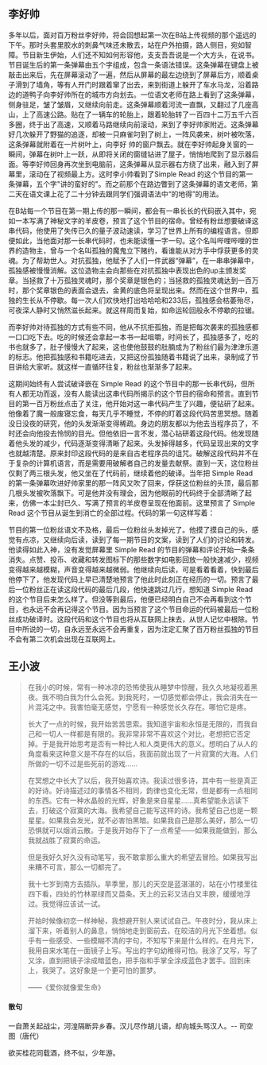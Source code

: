 ## 李好帅

多年以后，面对百万粉丝李好帅，将会回想起第一次在B站上传视频的那个遥远的下午。那时头套里胶水的刺鼻气味还未散去，站在户外拍摄，路人侧目，宛如智障。节目新生伊始，人们还不知如何形容他，支支吾吾说是一个大方头，在说书。节目诞生后的第一条弹幕由五个字组成，包含一条语法错误。这条弹幕在键盘上被敲击出来后，先在屏幕滚动了一遍，然后从屏幕的最左边绕到了屏幕后方，顺着桌子滑到了墙角，等有人开门时跟着窜了出去，来到街道上躲开了车水马龙，沿着路边的道鸭子向李好帅所在的城市方向划去。一位语文老师在路上看到了这条弹幕，侧身驻足，皱了皱眉，又继续向前走。这条弹幕顺着河流一直飘，又翻过了几座高山，上了高速公路。贴在了一辆车的轮胎上，跟着轮胎转了一百四十二万五千六百多圈，终于出了高速，又顺着马路继续向前滚动，来到了李好帅家附近。这条弹幕好几次躲开了野猫的追逐，却被一只麻雀叼到了树上，一阵风袭来，树叶被吹落，这条弹幕就附着在一片树叶上，向李好 帅的窗户飘去。就在李好帅起身关窗的一瞬间，弹幕在树叶上一跃，从即将关闭的窗缝钻进了屋子，悄悄地爬到了显示器后面。等李好帅回身再次坐到电脑前，这条弹幕从显示器右方绕了出来，融入到了屏幕里，滚动在了视频最上方。这时李小帅看到了Simple Read 的这个节目的第一条弹幕，五个字"讲的蛮好的"。而之前那个在路边瞥到了这条弹幕的语文老师，第二天在语文课上花了二十分钟去跟同学们强调语法中“的地得”的用法。

在B站每一个节目在第一期上传的那一瞬间，都会有一串长长的代码嵌入其中，宛如一本写满了神秘文字的羊皮卷，预言了这个节目的宿命。曾经有粉丝想要破译这串代码，他使用了失传已久的量子波动速读，学习了世界上所有的编程语言。但即便如此，当他面对那一长串代码时，也未能读懂一字一句。这个名叫哔哩哔哩的世界的造物主，曾与一个名叫孤独的魔鬼立下赌约，看谁能从对方手中俘获更多的灵魂。为了帮助世人。对抗孤独，他赋予了人们一件武器“弹幕”，在一串串弹幕中，孤独感被慢慢消解。这位造物主会向那些在对抗孤独中表现出色的up主颁发奖章。当拯救了十万孤独灵魂时，那个奖章是银色的；当拯救的孤独灵魂达到一百万时，那个奖章银色的表面会退去，金黄的底色将呈现出来。然而在这个世界中，孤独的生长从不停歇。每一次人们欢快地打出哈哈哈和233后，孤独感会枯萎殆尽，可夜深人静时又悄然滋长起来。就这样周而复始，如命运轮回般永不停歇的拉锯。

而李好帅对待孤独的方式有些不同，他从不抗拒孤独，而是把每次袭来的孤独感都一口口吃下去。吃的时候还会拿起一本书一起咀嚼，时间长了，孤独感多了，吃的书也就多了，肚子慢慢大了起来，这也使他鼓鼓的肚腩成为了粉丝们最为津津乐道的标志。他把孤独感和书籍吃进去，又把这份孤独随着书籍说了出来，录制成了节目讲给大家听。就这样一直循环往复，粉丝也渐渐多了起来。

这期间始终有人尝试破译嵌在 Simple Read 的这个节目中的那一长串代码，但所有人都无功而返，没有人能读出这串代码所揭示的这个节目的宿命和预言。直到节目的第一百万粉丝点击了关注，他开始对这一串代码产生了兴趣，便钻研了起来。他像着了魔一般废寝忘食，每天几乎不睡觉，不停的盯着这段代码苦思冥想。随着没日没夜的研究，他的头发渐渐变得稀疏。身边的朋友都以为他去当程序员了，不时还会向他投去怜悯的目光。但他依旧一言不发，潜心钻研着这段代码。他发现随着他头发的减少，代码逐渐变得清晰了起来。头发掉得越多，代码呈现出来的文字也就越清楚。原来封印这段代码的是来自古老程序员的诅咒。破解这段代码并不在于复杂的计算机语言，而是需要用破解者自己的发量去献祭。直到一天，这位粉丝仅剩了两三根头发，他又坐在了代码前，继续着他的破译。当年把 Simple Read 的第一条弹幕吹进好帅家里的那一阵风又吹了回来，俘获这位粉丝的头顶，最后那几根头发被吹落飘下。可是他并没有理会，因为他眼前的代码终于全部清晰了起来，仿佛一本尘封已久、写满了预言的羊皮卷呈现在他面前。这里预言了 Simple Read 这个节目从诞生到消亡的全部过程。代码的第一句这样写着：

节目的第一位粉丝语文不及格，最后一位粉丝头发掉光了。他摸了摸自己的头，感觉有点凉，又继续向后读，读到了每一期节目的文案，读到了人们的讨论和转发。他读得如此入神，没有发觉屏幕里 Simple Read 的节目的弹幕和评论开始一条条消失。点赞、投币、收藏和转发图标下的那些数字如电影回放一般快速减少，视频变得越来越模糊，声音变得越来越微弱。他继续向后读，可是看着看着，快到最后他停下了，他发现代码上早已清楚地预言了他此时此刻正在经历的一切。预言了最后一位粉丝正在读这段代码的最后几段，他快速跳过几行，想知道 Simple Read 的这个节目后来怎么样了。但没等到最后，他便已经明白自己不会再看到这个节目，也永远不会再记得这个节目。因为当预言了这个节目命运的代码被最后一位粉丝成功破译时。这段代码和这个节目也将从互联网上抹去，从世人记忆中根除。节目中所说的一切，自永远至永远不会再重复，因为注定汇聚了百万粉丝孤独的节目不会有第二次机会出现在互联网上。

## 王小波

> 在我小的时候，常有一种冰凉的恐怖使我从睡梦中惊醒，我久久地凝视着黑夜。我不明白我为什么会死。到我死时，一切感觉都会停止，我会消失在一片混沌之中。我害怕毫无感觉，宁愿有一种感觉长久存在。哪怕它是疼。
>
> 长大了一点的时候，我开始苦苦思索。我知道宇宙和永恒是无限的，而我自己和一切人一样都是有限的。我非常非常不喜欢这个对比，老想把它否定掉。于是我开始思考是否有一种比人和人类更伟大的意义。想明白了从人的角度看来这种意义是不存在的以后，我面前就出现了一片寂寞的大海。人们所做的一切不过是些死前的游戏……
>
> 在冥想之中长大了以后，我开始喜欢诗。我读过很多诗，其中有一些是真正的好诗。好诗描述过的事情各不相同，韵律也变化无常，但是都有一点相同的东西。它有一种水晶般的光辉，好象是来自星星……真希望能永远读下去，打破这个寂寞的大海。我希望自己能写这样的诗。我希望自己也是一颗星星。如果我会发光，就不必害怕黑暗。如果我自己是那么美好，那么一切恐惧就可以烟消云散。于是我开始存下了一点希望——如果我能做到，那么我就战胜了寂寞的命运。
>
> 但是我好久好久没有动笔写，我不敢拿那么重大的希望去冒险。如果我写出来糟不可言，那么一切都完了。
>
> 我十七岁到南方去插队。旱季里，那儿的天空是蓝湛湛的，站在小竹楼里往四下看，四处的竹林翠绿而又苗条。天上的云彩又洁白又丰腴，缓缓地浮过。我觉得应该试一试。
>
> 开始时候像初恋一样神秘，我想避开别人来试试自己。午夜时分，我从床上溜下来，听着别人的鼻息，悄悄地走到窗前去，在皎洁的月光下坐着想。似乎有一些感受、一些模糊不清的字句，不知写下来是什么样的。在月光下，我用自来水笔在一面镜子上写。写出的字句幼稚得可怕。我涂了又写，写了又涂，直到把镜子涂成暗蓝色，把手指和手掌全涂成蓝色才罢手。回到床上，我哭了。这好象是一个更可怕的噩梦。
>
> ——《爱你就像爱生命》

#### 散句

一自萧关起战尘，河湟隔断异乡春。汉儿尽作胡儿语，却向城头骂汉人。-- 司空图（唐代）



欲买桂花同载酒，终不似，少年游。